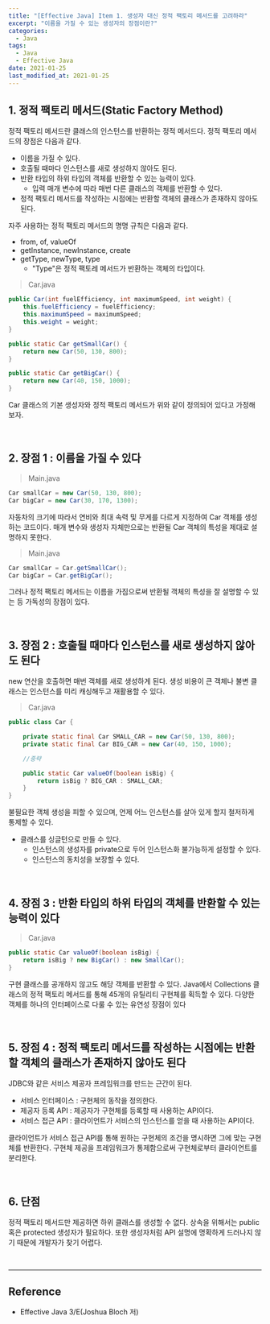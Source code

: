 ```yaml
---
title: "[Effective Java] Item 1. 생성자 대신 정적 팩토리 메서드를 고려하라"
excerpt: "이름을 가질 수 있는 생성자의 장점이란?"
categories:
  - Java
tags:
  - Java
  - Effective Java
date: 2021-01-25
last_modified_at: 2021-01-25
---
```


## 1. 정적 팩토리 메서드(Static Factory Method)

정적 팩토리 메서드란 클래스의 인스턴스를 반환하는 정적 메서드다. 정적 팩토리 메서드의 장점은 다음과 같다.

* 이름을 가질 수 있다.
* 호출될 때마다 인스턴스를 새로 생성하지 않아도 된다.
* 반환 타입의 하위 타입의 객체를 반환할 수 있는 능력이 있다.
  * 입력 매개 변수에 따라 매번 다른 클래스의 객체를 반환할 수 있다.
* 정적 팩토리 메서드를 작성하는 시점에는 반환할 객체의 클래스가 존재하지 않아도 된다.

자주 사용하는 정적 팩토리 메서드의 명명 규칙은 다음과 같다.

* from, of, valueOf
* getInstance, newInstance, create
* getType, newType, type
  * "Type"은 정적 팩토레 메서드가 반환하는 객체의 타입이다.

> Car.java

```java
public Car(int fuelEfficiency, int maximumSpeed, int weight) {
    this.fuelEfficiency = fuelEfficiency;
    this.maximumSpeed = maximumSpeed;
    this.weight = weight;
}

public static Car getSmallCar() {
    return new Car(50, 130, 800);
}

public static Car getBigCar() {
    return new Car(40, 150, 1000);
}
```

Car 클래스의 기본 생성자와 정적 팩토리 메서드가 위와 같이 정의되어 있다고 가정해보자.

<br>

## 2. 장점 1 : 이름을 가질 수 있다

> Main.java

```java
Car smallCar = new Car(50, 130, 800);
Car bigCar = new Car(30, 170, 1300);
```

자동차의 크기에 따라서 연비와 최대 속력 및 무게를 다르게 지정하여 Car 객체를 생성하는 코드이다. 매개 변수와 생성자 자체만으로는 반환될 Car 객체의 특성을 제대로 설명하지 못한다.

> Main.java

```java
Car smallCar = Car.getSmallCar();
Car bigCar = Car.getBigCar();
```

그러나 정적 팩토리 메서드는 이름을 가짐으로써 반환될 객체의 특성을 잘 설명할 수 있는 등 가독성의 장점이 있다.

<br>

## 3. 장점 2 : 호출될 때마다 인스턴스를 새로 생성하지 않아도 된다

new 연산을 호출하면 매번 객체를 새로 생성하게 된다. 생성 비용이 큰 객체나 불변 클래스는 인스턴스를 미리 캐싱해두고 재활용할 수 있다.

> Car.java

```java
public class Car {

    private static final Car SMALL_CAR = new Car(50, 130, 800);
    private static final Car BIG_CAR = new Car(40, 150, 1000);

    //중략

    public static Car valueOf(boolean isBig) {
        return isBig ? BIG_CAR : SMALL_CAR;
    }
}
```

불필요한 객체 생성을 피할 수 있으며, 언제 어느 인스턴스를 살아 있게 할지 철저하게 통제할 수 있다.

* 클래스를 싱글턴으로 만들 수 있다.
  * 인스턴스의 생성자를 private으로 두어 인스턴스화 불가능하게 설정할 수 있다.
  * 인스턴스의 동치성을 보장할 수 있다.

<br>

## 4. 장점 3 : 반환 타입의 하위 타입의 객체를 반환할 수 있는 능력이 있다

> Car.java

```java
public static Car valueOf(boolean isBig) {
    return isBig ? new BigCar() : new SmallCar();
}
```

구현 클래스를 공개하지 않고도 해당 객체를 반환할 수 있다. Java에서 Collections 클래스의 정적 팩토리 메서드를 통해 45개의 유틸리티 구현체를 획득할 수 있다. 다양한 객체를 하나의 인터페이스로 다룰 수 있는 유연성 장점이 있다

<br>

## 5. 장점 4 : 정적 팩토리 메서드를 작성하는 시점에는 반환할 객체의 클래스가 존재하지 않아도 된다

JDBC와 같은 서비스 제공자 프레임워크를 만드는 근간이 된다.

* 서비스 인터페이스 : 구현체의 동작을 정의한다.
* 제공자 등록 API : 제공자가 구현체를 등록할 때 사용하는 API이다.
* 서비스 접근 API : 클라이언트가 서비스의 인스턴스를 얻을 때 사용하는 API이다.

클라이언트가 서비스 접근 API를 통해 원하는 구현체의 조건을 명시하면 그에 맞는 구현체를 반환한다. 구현체 제공을 프레임워크가 통제함으로써 구현체로부터 클라이언트를 분리한다.

<br>

## 6. 단점

정적 팩토리 메서드만 제공하면 하위 클래스를 생성할 수 없다. 상속을 위해서는 public 혹은 protected 생성자가 필요하다. 또한 생성자처럼 API 설명에 명확하게 드러나지 않기 때문에 개발자가 찾기 어렵다.

<br>

---

## Reference

* Effective Java 3/E(Joshua Bloch 저)
